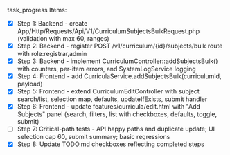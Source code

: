 task_progress Items:
- [x] Step 1: Backend - create App/Http/Requests/Api/V1/CurriculumSubjectsBulkRequest.php (validation with max 60, ranges)
- [x] Step 2: Backend - register POST /v1/curriculum/{id}/subjects/bulk route with role:registrar,admin
- [x] Step 3: Backend - implement CurriculumController::addSubjectsBulk() with counters, per-item errors, and SystemLogService logging
- [x] Step 4: Frontend - add CurriculaService.addSubjectsBulk(curriculumId, payload)
- [x] Step 5: Frontend - extend CurriculumEditController with subject search/list, selection map, defaults, updateIfExists, submit handler
- [x] Step 6: Frontend - update features/curricula/edit.html with "Add Subjects" panel (search, filters, list with checkboxes, defaults, toggle, submit)
- [ ] Step 7: Critical-path tests - API happy paths and duplicate update; UI selection cap 60, submit summary; basic regressions
- [x] Step 8: Update TODO.md checkboxes reflecting completed steps

